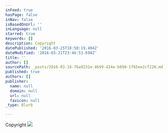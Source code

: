 ```yaml
---
inFeed: true
hasPage: false
inNav: false
isBasedOnUrl: ''
inLanguage: null
starred: true
keywords: []
description: Copyright
datePublished: '2016-03-25T18:50:19.404Z'
dateModified: '2016-03-21T23:46:53.698Z'
title: ''
author: []
sourcePath: _posts/2016-03-18-76a9231e-4699-424e-b690-1f65ee2cf220.md
published: true
authors: []
publisher:
  name: null
  domain: null
  url: null
  favicon: null
_type: Blurb

---
```

Copyright
![](https://the-grid-user-content.s3-us-west-2.amazonaws.com/52a05ffc-b14e-48eb-96c4-3445d41a2c32.jpg)